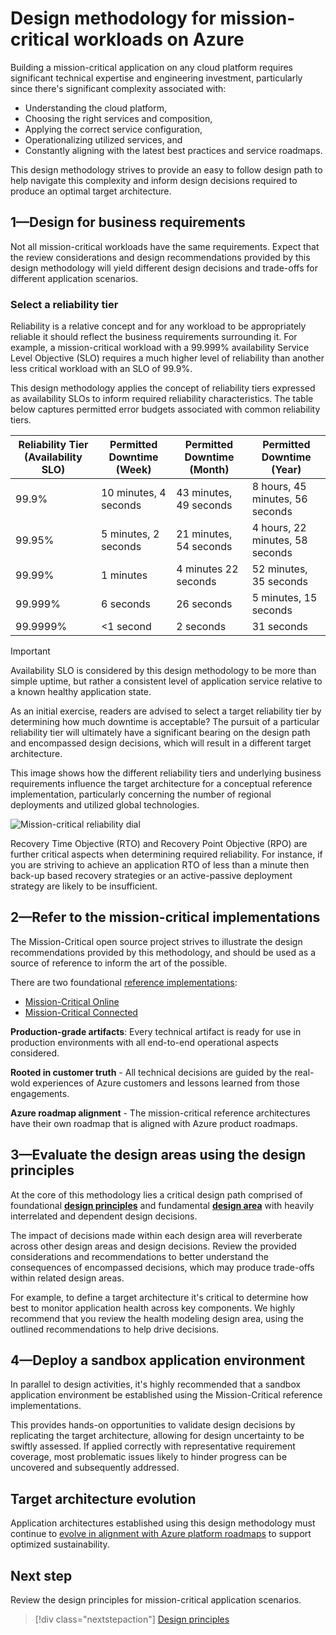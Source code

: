 # Design methodology for mission-critical workloads on Azure

Building a mission-critical application on any cloud platform requires significant technical expertise and engineering investment, particularly since there's significant complexity associated with:

- Understanding the cloud platform,
- Choosing the right services and composition,
- Applying the correct service configuration, 
- Operationalizing utilized services, and
- Constantly aligning with the latest best practices and service roadmaps.

This design methodology strives to provide an easy to follow design path to help navigate this complexity and inform design decisions required to produce an optimal target architecture.

## 1&mdash;Design for business requirements

Not all mission-critical workloads have the same requirements. Expect that the review considerations and design recommendations provided by this design methodology will yield different design decisions and trade-offs for different application scenarios.

### Select a reliability tier

Reliability is a relative concept and for any workload to be appropriately reliable it should reflect the business requirements surrounding it. For example, a mission-critical workload with a 99.999% availability Service Level Objective (SLO) requires a much higher level of reliability than another less critical workload with an SLO of 99.9%. 

This design methodology applies the concept of reliability tiers expressed as availability SLOs to inform required reliability characteristics. The table below captures permitted error budgets associated with common reliability tiers.  

|Reliability Tier (Availability SLO)|Permitted Downtime (Week)|Permitted Downtime (Month)|Permitted Downtime (Year)|
|--|--|--|--|
|99.9%|10 minutes, 4 seconds|43 minutes, 49 seconds|8 hours, 45 minutes, 56 seconds|
|99.95%|5 minutes, 2 seconds|21 minutes, 54 seconds|4 hours, 22 minutes, 58 seconds|
|99.99%|1 minutes|4 minutes 22 seconds|52 minutes, 35 seconds|
|99.999%|6 seconds|26 seconds|5 minutes, 15 seconds|
|99.9999%|<1 second|2 seconds|31 seconds|

> [!IMPORTANT]
> Availability SLO is considered by this design methodology to be more than simple uptime, but rather a consistent level of application service relative to a known healthy application state.

As an initial exercise, readers are advised to select a target reliability tier by determining how much downtime is acceptable? The pursuit of a particular reliability tier will ultimately have a significant bearing on the design path and encompassed design decisions, which will result in a different target architecture. 

This image shows how the different reliability tiers and underlying business requirements influence the target architecture for a conceptual reference implementation, particularly concerning the number of regional deployments and utilized global technologies.

![Mission-critical reliability dial](./images/mission-critical-slo.gif "Mission-critical reliability dial")

Recovery Time Objective (RTO) and Recovery Point Objective (RPO) are further critical aspects when determining required reliability. For instance, if you are striving to achieve an application RTO of less than a minute then back-up based recovery strategies or an active-passive deployment strategy are likely to be insufficient. 

## 2&mdash;Refer to the mission-critical implementations

The Mission-Critical open source project strives to illustrate the design recommendations provided by this methodology, and should be used as a source of reference to inform the art of the possible.

There are two foundational [reference implementations](mission-critical-overview.md#illustrative-examples):

  - [Mission-Critical Online](https://github.com/Azure/Mission-Critical-Online)
  - [Mission-Critical Connected](https://github.com/Azure/Mission-Critical-Connected) 

**Production-grade artifacts**: Every technical artifact is ready for use in production environments with all end-to-end operational aspects considered.

**Rooted in customer truth** - All technical decisions are guided by the real-wold experiences of Azure customers and lessons learned from those engagements.

**Azure roadmap alignment** - The mission-critical reference architectures have their own roadmap that is aligned with Azure product roadmaps.

## 3&mdash;Evaluate the design areas using the design principles

At the core of this methodology lies a critical design path comprised of foundational **[design principles](mission-critical-design-principles.md)** and fundamental **[design area](mission-critical-architecture-pattern.md)** with heavily interrelated and dependent design decisions.

The impact of decisions made within each design area will reverberate across other design areas and design decisions. Review the provided considerations and recommendations to better understand the consequences of encompassed decisions, which may produce trade-offs within related design areas. 

For example, to define a target architecture it's critical to determine how best to monitor application health across key components. We highly recommend that you review the health modeling design area, using the outlined recommendations to help drive decisions.

## 4&mdash;Deploy a sandbox application environment

In parallel to design activities, it's highly recommended that a sandbox application environment be established using the Mission-Critical reference implementations.

This provides hands-on opportunities to validate design decisions by replicating the target architecture, allowing for design uncertainty to be swiftly assessed. If applied correctly with representative requirement coverage, most problematic issues likely to hinder progress can be uncovered and subsequently addressed.

## Target architecture evolution

Application architectures established using this design methodology must continue to [evolve in alignment with Azure platform roadmaps](http://docs.microsoft.com/azure/architecture/guide/design-principles/design-for-evolution) to support optimized sustainability.

## Next step

Review the design principles for mission-critical application scenarios.

> [!div class="nextstepaction"]
> [Design principles](mission-critical-design-principles.md)
